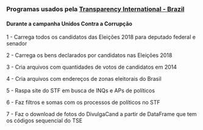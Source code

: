 ### Programas usados pela [Transparency International - Brazil](https://transparenciainternacional.org.br)

#### Durante a campanha Unidos Contra a Corrupção

1 - Carrega todos os candidatos das Eleições 2018 para deputado federal e senador

2 - Carrega os bens declarados por candidatos nas Eleições 2018

3 - Cria arquivos com quantidades de votos de candidatos em 2014

4 - Cria arquivos com endereços de zonas eleitorais do Brasil

5 - Raspa site do STF em busca de INQs e APs de políticos

6 - Faz filtros e somas com os processos de políticos no STF

7 - Faz o download de fotos do DivulgaCand a partir de DataFrame que tem os códigos sequencial do TSE
